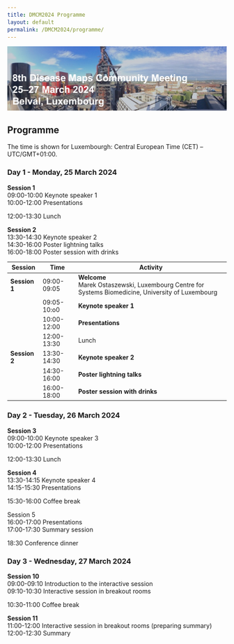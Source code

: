 ```yaml
---
title: DMCM2024 Programme
layout: default
permalink: /DMCM2024/programme/
---
```


<img src="/images/places/Belval08.jpg"/>

## Programme

The time is shown for Luxembourgh: Central European Time (CET) – UTC/GMT+01:00.

### Day 1 - Monday, 25 March 2024

**Session 1** \
09:00-10:00 Keynote speaker 1 \
10:00-12:00 Presentations

12:00-13:30 Lunch

**Session 2** \
13:30-14:30 Keynote speaker 2 \
14:30-16:00 Poster lightning talks \
16:00-18:00 Poster session with drinks

| **Session**   | **Time**       | **Activity**                                                |
|---------------|----------------|-------------------------------------------------------------|
| **Session 1** | 09:00-09:05    | **Welcome**<br>Marek Ostaszewski, Luxembourg Centre for Systems Biomedicine, University of Luxembourg |
|               | 09:05-10:o0    | **Keynote speaker 1** |         
|               | 10:00-12:00    | **Presentations** |
|               | 12:00-13:30    | Lunch |
| **Session 2** | 13:30-14:30    | **Keynote speaker 2** |
|               | 14:30-16:00    | **Poster lightning talks** |
|               | 16:00-18:00    | **Poster session with drinks** |                                                   

### Day 2 - Tuesday, 26 March 2024

**Session 3** \
09:00-10:00 Keynote speaker 3 \
10:00-12:00 Presentations

12:00-13:30 Lunch

**Session 4** \
13:30-14:15 Keynote speaker 4 \
14:15-15:30 Presentations

15:30-16:00 Coffee break

Session 5 \
16:00-17:00 Presentations \
17:00-17:30 Summary session

18:30	Conference dinner

### Day 3 - Wednesday, 27 March 2024

**Session 10** \
09:00-09:10 Introduction to the interactive session \
09:10-10:30 Interactive session in breakout rooms

10:30-11:00 Coffee break

**Session 11** \
11:00-12:00 Interactive session in breakout rooms (preparing summary) \
12:00-12:30 Summary

<!--
| **Session**   | **Time**       | **Activity**                                                |
|---------------|----------------|-------------------------------------------------------------|
| **Session 1** | 09:00-09:05    | **Welcome**<br>Martina Summer-Kutmon, Maastricht University, NL |
|               | 09:05-09:50    | **Keynote 1** |         
|    <br>       | 09:50-10:10    | **Talk 1: Alexander Mazein**<br>A guide ... |
|    <br>       | 10:10-10:30    | **Talk 2: Henning Hermjakob**<br>Reactome Disease Representation |
|    <br>       | 10:30-11:00    | Coffee break                                                |
| **Session 2** | 11:00-11:20    | **Talk 3: Marcio Acencio**<br>The SYSCID map: a graphical and computational resource of molecular<br>mechanisms across rheumatoid arthritis, systemic lupus erythematosus<br>and inflammatory bowel disease |
|    <br>       | 11:20-11:40    | **Talk 4: Marek Ostaszewski**<br>Visualization of  |
|    <br>       | 11:40-12:20    | **Keynote 2: Patrick Ruch**<br>HES-SO  |
|    <br>       | 12:20-12:30    | Introduction Tutorials                                      |
|    <br>       | 12:30-13:30    | Lunch                                                       |
| **Session 3** | 13:30-15:30    | **Tutorials**<br>T1: Ugur Dogrusoz - Collaborative construction and visual analysis<br>of biological pathways with Newt 4<br>T2: Michael Aichem - Analysis and Visual Exploration of Disease<br>Maps with LMME-DM<br>T3: Marek Ostaszewski - Curating building blocks for disease<br>maps with BioKC platform |
|    <br>       | 15:30-16:00    | Coffee break                                                |
| **Session 4** | 16:00-17:30    | Panel discussion<br>Poster lightning talks                  |
| **Session 5** | 17:30-         | Poster session with drinks                                  |
-->

